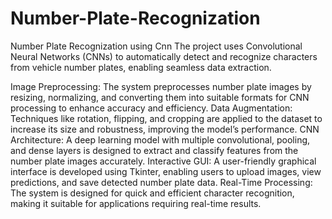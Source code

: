 # Number-Plate-Recognization
Number Plate Recognization using Cnn
 The project uses Convolutional Neural Networks (CNNs) to automatically detect and recognize characters from vehicle number plates, enabling seamless data extraction.

Image Preprocessing: The system preprocesses number plate images by resizing, normalizing, and converting them into suitable formats for CNN processing to enhance accuracy and efficiency.
Data Augmentation: Techniques like rotation, flipping, and cropping are applied to the dataset to increase its size and robustness, improving the model’s performance.
CNN Architecture: A deep learning model with multiple convolutional, pooling, and dense layers is designed to extract and classify features from the number plate images accurately.
Interactive GUI: A user-friendly graphical interface is developed using Tkinter, enabling users to upload images, view predictions, and save detected number plate data.
Real-Time Processing: The system is designed for quick and efficient character recognition, making it suitable for applications requiring real-time results.
